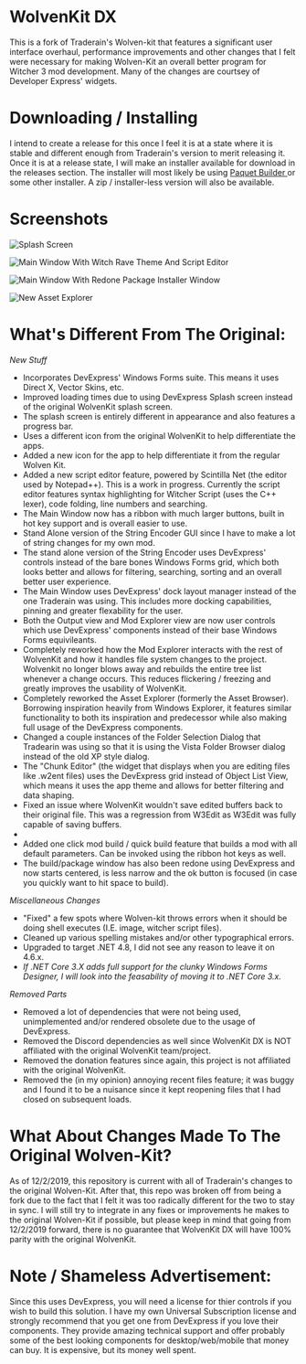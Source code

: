 # WolvenKit DX

This is a fork of Traderain's Wolven-kit that features a significant user interface overhaul, performance improvements and other changes that I felt were necessary for making Wolven-Kit an overall better program for Witcher 3 mod development. Many of the changes are courtsey of Developer Express' widgets. 

# Downloading / Installing

I intend to create a release for this once I feel it is at a state where it is stable and different enough from Traderain's version to merit releasing it. Once it is at a release state, I will make an installer available for download in the releases section. The installer will most likely be using <a href="https://www.installpackbuilder.com/"> Paquet Builder </a> or some other installer. A zip / installer-less version will also be available.

# Screenshots
![Splash Screen](https://user-images.githubusercontent.com/33742520/72116963-e6f16480-3319-11ea-8d17-f343b9233099.png)

![Main Window With Witch Rave Theme And Script Editor](https://user-images.githubusercontent.com/33742520/71497014-3f0d6e80-2824-11ea-9826-0b59e068f75e.png)

![Main Window With Redone Package Installer Window](https://user-images.githubusercontent.com/33742520/71497048-69f7c280-2824-11ea-98ad-544089c8dcec.png)

![New Asset Explorer](https://user-images.githubusercontent.com/33742520/72116731-2d928f00-3319-11ea-872f-53ab865dae29.png)



# What's Different From The Original: 

<i>New Stuff </i>
- Incorporates DevExpress' Windows Forms suite. This means it uses Direct X, Vector Skins, etc.
- Improved loading times due to using DevExpress Splash screen instead of the original WolvenKit splash screen.
- The splash screen is entirely different in appearance and also features a progress bar.
- Uses a different icon from the original WolvenKit to help differentiate the apps.
- Added a new icon for the app to help differentiate it from the regular Wolven Kit.
- Added a new script editor feature, powered by Scintilla Net (the editor used by Notepad++). This is a work in progress. Currently the script editor features syntax highlighting for Witcher Script (uses the C++ lexer), code folding, line numbers and searching. 
- The Main Window now has a ribbon with much larger buttons, built in hot key support and is overall easier to use.
- Stand Alone version of the String Encoder GUI since I have to make a lot of string changes for my own mod.
- The stand alone version of the String Encoder uses DevExpress' controls instead of the bare bones Windows Forms grid, which both looks better and allows for filtering, searching, sorting and an overall better user experience.
- The Main Window uses DevExpress' dock layout manager instead of the one Traderain was using. This includes more docking capabilities, pinning and greater flexability for the user.
- Both the Output view and Mod Explorer view are now user controls which use DevExpress' components instead of their base Windows Forms equivileants.
- Completely reworked how the Mod Explorer interacts with the rest of WolvenKit and how it handles file system changes to the project. Wolvenkit no longer blows away and rebuilds the entire tree list whenever a change occurs. This reduces flickering / freezing and greatly improves the usability of WolvenKit.
- Completely reworked the Asset Explorer (formerly the Asset Browser). Borrowing inspiration heavily from Windows Explorer, it features similar functionality to both its inspiration and predecessor while also making full usage of the DevExpress components. 
- Changed a couple instances of the Folder Selection Dialog that Tradearin was using so that it is using the Vista Folder Browser dialog instead of the old XP style dialog.
- The "Chunk Editor" (the widget that displays when you are editing files like .w2ent files) uses the DevExpress grid instead of Object List View, which means it uses the app theme and allows for better filtering and data shaping.
- Fixed an issue where WolvenKit wouldn't save edited buffers back to their original file. This was a regression from W3Edit as W3Edit was fully capable of saving buffers.
- 
- Added one click mod build / quick build feature that builds a mod with all default parameters. Can be invoked using the ribbon hot keys as well.
- The build/package window has also been redone using DevExpress and now starts centered, is less narrow and the ok button is focused (in case you quickly want to hit space to build).

<i>Miscellaneous Changes </i>
- "Fixed" a few spots where Wolven-kit throws errors when it should be doing shell executes (I.E. image, witcher script files).
- Cleaned up various spelling mistakes and/or other typographical errors.
- Upgraded to target .NET 4.8, I did not see any reason to leave it on 4.6.x. 
- *If .NET Core 3.X adds full support for the clunky Windows Forms Designer, I will look into the feasability of moving it to .NET Core 3.x.*

<i>Removed Parts</i>
- Removed a lot of dependencies that were not being used, unimplemented and/or rendered obsolete due to the usage of DevExpress.
- Removed the Discord dependencies as well since WolvenKit DX is NOT affiliated with the original WolvenKit team/project. 
- Removed the donation features since again, this project is not affiliated with the original WolvenKit. 
- Removed the (in my opinion) annoying recent files feature; it was buggy and I found it to be a nuisance since it kept reopening files that I had closed on subsequent loads.


# What About Changes Made To The Original Wolven-Kit?

As of 12/2/2019, this repository is current with all of Traderain's changes to the original Wolven-Kit. After that, this repo was broken off from being a fork due to the fact that I felt it was too radically different for the two to stay in sync. I will still try to integrate in any fixes or improvements he makes to the original Wolven-Kit if possible, but please keep in mind that going from 12/2/2019 forward, there is no guarantee that WolvenKit DX will have 100% parity with the original WolvenKit. 

# Note / Shameless Advertisement: 
Since this uses DevExpress, you will need a license for thier controls if you wish to build this solution. I have my own Universal Subscription license and strongly recommend that you get one from DevExpress if you love their components. They provide amazing technical support and offer probably some of the best looking components for desktop/web/mobile that money can buy. It is expensive, but its money well spent. 
